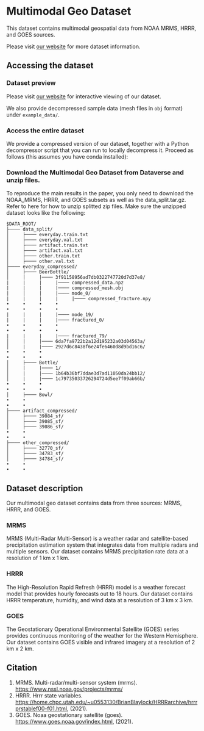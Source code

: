 # Multimodal Geo Dataset
This dataset contains multimodal geospatial data from NOAA MRMS, HRRR, and GOES sources.

Please visit [our website](https://jiang28.github.io/multimodal-geo-dataset.github.io/) for more dataset information.

## Accessing the dataset

### Dataset preview

Please visit [our website](https://jiang28.github.io/multimodal-geo-dataset.github.io/) for interactive viewing of our dataset.

We also provide decompressed sample data (mesh files in `obj` format) under `example_data/`.

### Access the entire dataset
We provide a compressed version of our dataset, together with a Python decompressor script that you can run to locally decompress it. Proceed as follows (this assumes you have conda installed):

### Download the Multimodal Geo Dataset from Dataverse and unzip files.
To reproduce the main results in the paper, you only need to download the NOAA_MRMS, HRRR, and GOES subsets as well as the data_split.tar.gz.
Refer to here for how to unzip splitted zip files.
Make sure the unzipped dataset looks like the following:


```
$DATA_ROOT/
├──── data_split/
│     ├──── everyday.train.txt
│     ├──── everyday.val.txt
│     ├──── artifact.train.txt
│     ├──── artifact.val.txt
│     ├──── other.train.txt
│     ├──── other.val.txt
├──── everyday_compressed/
│     ├──── BeerBottle/
│     |     |──── 3f91158956ad7db0322747720d7d37e8/
|     |     |     |──── compressed_data.npz
|     |     |     |──── compressed_mesh.obj
|     │     |     |──── mode_0/
|     |     |     |     |──── compressed_fracture.npy
•     •     •     •
•     •     •     •
|     |     |     |──── mode_19/
|     |     |     |──── fractured_0/
•     •     •     •
•     •     •     •
|     |     |     |──── fractured_79/
│     |     |──── 6da7fa9722b2a12d195232a03d04563a/
│     |     |──── 2927d6c8438f6e24fe6460d8d9bd16c6/
•     •     •
•     •     •
│     ├──── Bottle/
│     |     |──── 1/
│     |     |──── 1b64b36bf7ddae3d7ad11050da24bb12/
│     |     |──── 1c79735033726294724d5ee7f09ab66b/
•     •     •
•     •     •
│     ├──── Bowl/
•     •
•     •
├──── artifact_compressed/
│     ├──── 39084_sf/
│     ├──── 39085_sf/
│     ├──── 39086_sf/
•     •
•     •
├──── other_compressed/
│     ├──── 32770_sf/
│     ├──── 34783_sf/
│     ├──── 34784_sf/
•     •
•     •
```

## Dataset description

Our multimodal geo dataset contains data from three sources: MRMS, HRRR, and GOES.

### MRMS

MRMS (Multi-Radar Multi-Sensor) is a weather radar and satellite-based precipitation estimation system that integrates data from multiple radars and multiple sensors. Our dataset contains MRMS precipitation rate data at a resolution of 1 km x 1 km.

### HRRR

The High-Resolution Rapid Refresh (HRRR) model is a weather forecast model that provides hourly forecasts out to 18 hours. Our dataset contains HRRR temperature, humidity, and wind data at a resolution of 3 km x 3 km.

### GOES

The Geostationary Operational Environmental Satellite (GOES) series provides continuous monitoring of the weather for the Western Hemisphere. Our dataset contains GOES visible and infrared imagery at a resolution of 2 km x 2 km.

## Citation
1. MRMS. Multi-radar/multi-sensor system (mrms). https://www.nssl.noaa.gov/projects/mrms/
2. HRRR. Hrrr state variables. https://home.chpc.utah.edu/~u0553130/BrianBlaylock/HRRRarchive/hrrrprstablef00-f01.html, (2021).
3. GOES. Noaa geostationary satellite (goes). https://www.goes.noaa.gov/index.html, (2021).

